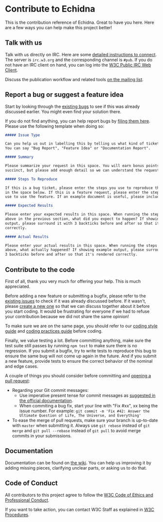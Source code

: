 # Contribute to Echidna

This is the contribution reference of Echidna. Great to have you here. Here are a few ways you can help make this project better!

## Talk with us

Talk with us directly on IRC. Here are some [detailed instructions to connect](http://www.w3.org/Project/IRC/). The server is `irc.w3.org` and the corresponding channel is `#pub`. If you do not have an IRC client on hand, you can log into the [W3C Public IRC Web Client](http://irc.w3.org/).

Discuss the publication workflow and related tools [on the mailing list](http://lists.w3.org/Archives/Public/spec-prod/).

## Report a bug or suggest a feature idea

Start by looking through the [existing bugs](https://github.com/w3c/echidna/issues) to see if this was already discussed earlier. You might even find your solution there.

If you do not find anything, you can help report bugs by [filing them here](https://github.com/w3c/echidna/issues/new). Please use the following template when doing so:

```markdown
##### Issue Type

Can you help us out in labelling this by telling us what kind of ticket this this?
You can say "Bug Report", "Feature Idea" or "Documentation Report".

##### Summary

Please summarize your request in this space. You will earn bonus points for being
succinct, but please add enough detail so we can understand the request. Thanks!

##### Steps To Reproduce

If this is a bug ticket, please enter the steps you use to reproduce the problem
in the space below. If this is a feature request, please enter the steps you would
use to use the feature. If an example document is useful, please include its URL.

##### Expected Results

Please enter your expected results in this space. When running the steps supplied
above in the previous section, what did you expect to happen? If showing example
output, please surround it with 3 backticks before and after so that it's rendered
correctly.

##### Actual Results

Please enter your actual results in this space. When running the steps supplied
above, what actually happened? If showing example output, please surround it with
3 backticks before and after so that it's rendered correctly.
```

## Contribute to the code

First of all, thank you very much for offering your help. This is much appreciated.

Before adding a new feature or submitting a bugfix, please refer to the [existing issues](https://github.com/w3c/echidna/issues) to check if it was already discussed before. If it wasn't, please [create a new one](https://github.com/w3c/echidna/issues/new) so that we can discuss together about it before you start coding. It would be frustrating for everyone if we had to refuse your contribution because we did not share the same opinion!

To make sure we are on the same page, you should refer to our [coding style guide](https://github.com/w3c/echidna/wiki/Coding-style-guide) and [coding practices guide](https://github.com/w3c/echidna/wiki/Coding-practices-guide) before coding.

Finally, we value testing a lot. Before committing anything, make sure the test suite still passes by running `npm test` to make sure there is no regression. If you submit a bugfix, try to write tests to reproduce this bug to ensure the same bug will not come up again in the future. And if you submit a new feature, provide tests to ensure the correct behavior of the nominal and edge cases.

A couple of things you should consider before committing and [opening a pull request](https://github.com/w3c/echidna/pulls):

- Regarding your Git commit messages:
  - Use imperative present tense for commit messages as [suggested in the official documentation](http://git-scm.com/book/en/v2/Distributed-Git-Contributing-to-a-Project#Commit-Guidelines).
  - When commiting a bug fix, start your line with "Fix #xx", xx being the issue number. For example: `git commit -m 'Fix #42: Answer the Ultimate Question of Life, The Universe, and Everything'`
- To ease the merge of pull requests, make sure your branch is up-to-date with `master` when submitting it. Always use `git rebase` instead of `git merge` and `git pull --rebase` instead of `git pull` to avoid merge commits in your submissions.

## Documentation

Documentation can be found on [the wiki](https://github.com/w3c/echidna/wiki). You can help us improving it by adding missing pieces, clarifying unclear parts, or asking us to do that.

## Code of Conduct

All contributors to this project agree to follow the [W3C Code of Ethics and Professional Conduct](http://www.w3.org/Consortium/cepc/).

If you want to take action, you can contact W3C Staff as explained in [W3C Procedures](http://www.w3.org/Consortium/pwe/#Procedures).
